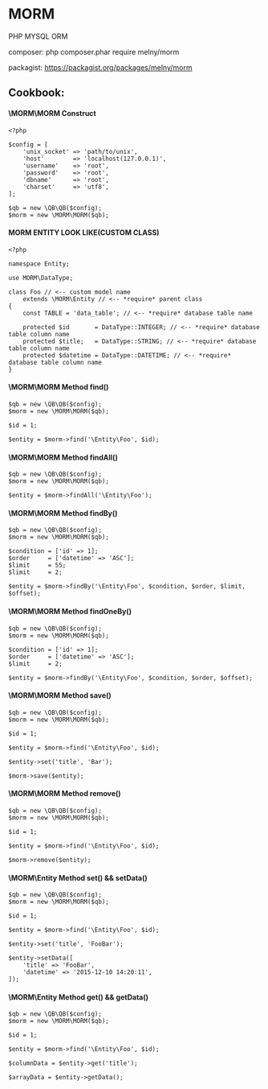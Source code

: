 # MORM
PHP MYSQL ORM

composer: php composer.phar require melny/morm

packagist: https://packagist.org/packages/melny/morm

## Cookbook:

#### \MORM\MORM Construct

```
<?php

$config = [
    'unix_socket' => 'path/to/unix',
    'host'        => 'localhost(127.0.0.1)',
    'username'    => 'root',
    'password'    => 'root',
    'dbname'      => 'root',
    'charset'     => 'utf8',
];

$qb = new \QB\QB($config);
$morm = new \MORM\MORM($qb);

```

#### MORM ENTITY LOOK LIKE(CUSTOM CLASS)

```
<?php

namespace Entity;

use MORM\DataType;

class Foo // <-- custom model name
    extends \MORM\Entity // <-- *require* parent class
{
    const TABLE = 'data_table'; // <-- *require* database table name

    protected $id       = DataType::INTEGER; // <-- *require* database table column name
    protected $title;   = DataType::STRING; // <-- *require* database table column name
    protected $datetime = DataType::DATETIME; // <-- *require* database table column name
}

```

#### \MORM\MORM Method find()

```
$qb = new \QB\QB($config);
$morm = new \MORM\MORM($qb);

$id = 1;

$entity = $morm->find('\Entity\Foo', $id);
```

#### \MORM\MORM Method findAll()

```
$qb = new \QB\QB($config);
$morm = new \MORM\MORM($qb);

$entity = $morm->findAll('\Entity\Foo');
```

#### \MORM\MORM Method findBy()

```
$qb = new \QB\QB($config);
$morm = new \MORM\MORM($qb);

$condition = ['id' => 1];
$order     = ['datetime' => 'ASC'];
$limit     = 55;
$limit     = 2;

$entity = $morm->findBy('\Entity\Foo', $condition, $order, $limit, $offset);
```

#### \MORM\MORM Method findOneBy()

```
$qb = new \QB\QB($config);
$morm = new \MORM\MORM($qb);

$condition = ['id' => 1];
$order     = ['datetime' => 'ASC'];
$limit     = 2;

$entity = $morm->findBy('\Entity\Foo', $condition, $order, $offset);
```

#### \MORM\MORM Method save()

```
$qb = new \QB\QB($config);
$morm = new \MORM\MORM($qb);

$id = 1;

$entity = $morm->find('\Entity\Foo', $id);

$entity->set('title', 'Bar');

$morm->save($entity);
```

#### \MORM\MORM Method remove()

```
$qb = new \QB\QB($config);
$morm = new \MORM\MORM($qb);

$id = 1;

$entity = $morm->find('\Entity\Foo', $id);

$morm->remove($entity);
```

#### \MORM\Entity Method set() && setData()

```
$qb = new \QB\QB($config);
$morm = new \MORM\MORM($qb);

$id = 1;

$entity = $morm->find('\Entity\Foo', $id);

$entity->set('title', 'FooBar');

$entity->setData([
    'title' => 'FooBar',
    'datetime' => '2015-12-10 14:20:11',
]);
```

#### \MORM\Entity Method get() && getData()

```
$qb = new \QB\QB($config);
$morm = new \MORM\MORM($qb);

$id = 1;

$entity = $morm->find('\Entity\Foo', $id);

$columnData = $entity->get('title');

$arrayData = $entity->getData();
```
